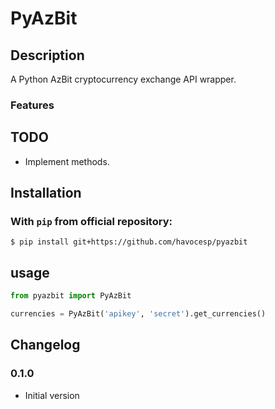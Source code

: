 # PyAzBit

## Description

A Python AzBit cryptocurrency exchange API wrapper.

### Features

## TODO

- Implement methods.

## Installation

### With `pip` from official repository:

```shell
$ pip install git+https://github.com/havocesp/pyazbit
```

## usage

```python
from pyazbit import PyAzBit

currencies = PyAzBit('apikey', 'secret').get_currencies()

```

## Changelog

### 0.1.0

- Initial version
